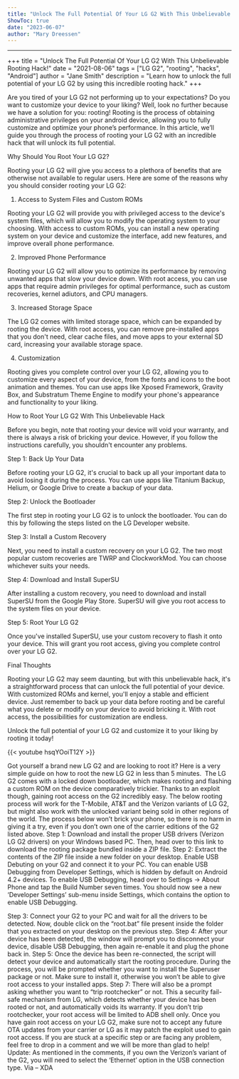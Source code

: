 ```yaml
---
title: "Unlock The Full Potential Of Your LG G2 With This Unbelievable Rooting Hack!"
ShowToc: true 
date: "2023-06-07"
author: "Mary Dreessen"
---
```

*****
+++ 
title = "Unlock The Full Potential Of Your LG G2 With This Unbelievable Rooting Hack!" 
date = "2021-08-06" 
tags = ["LG G2", "rooting", "hacks", "Android"] 
author = "Jane Smith" 
description = "Learn how to unlock the full potential of your LG G2 by using this incredible rooting hack." 
+++ 

Are you tired of your LG G2 not performing up to your expectations? Do you want to customize your device to your liking? Well, look no further because we have a solution for you: rooting! Rooting is the process of obtaining administrative privileges on your android device, allowing you to fully customize and optimize your phone’s performance. In this article, we’ll guide you through the process of rooting your LG G2 with an incredible hack that will unlock its full potential. 

Why Should You Root Your LG G2? 

Rooting your LG G2 will give you access to a plethora of benefits that are otherwise not available to regular users. Here are some of the reasons why you should consider rooting your LG G2: 

1. Access to System Files and Custom ROMs 

Rooting your LG G2 will provide you with privileged access to the device's system files, which will allow you to modify the operating system to your choosing. With access to custom ROMs, you can install a new operating system on your device and customize the interface, add new features, and improve overall phone performance.

2. Improved Phone Performance 

Rooting your LG G2 will allow you to optimize its performance by removing unwanted apps that slow your device down. With root access, you can use apps that require admin privileges for optimal performance, such as custom recoveries, kernel adiutors, and CPU managers.

3. Increased Storage Space 

The LG G2 comes with limited storage space, which can be expanded by rooting the device. With root access, you can remove pre-installed apps that you don't need, clear cache files, and move apps to your external SD card, increasing your available storage space. 

4. Customization 

Rooting gives you complete control over your LG G2, allowing you to customize every aspect of your device, from the fonts and icons to the boot animation and themes. You can use apps like Xposed Framework, Gravity Box, and Substratum Theme Engine to modify your phone's appearance and functionality to your liking. 

How to Root Your LG G2 With This Unbelievable Hack 

Before you begin, note that rooting your device will void your warranty, and there is always a risk of bricking your device. However, if you follow the instructions carefully, you shouldn't encounter any problems. 

Step 1: Back Up Your Data 

Before rooting your LG G2, it's crucial to back up all your important data to avoid losing it during the process. You can use apps like Titanium Backup, Helium, or Google Drive to create a backup of your data. 

Step 2: Unlock the Bootloader 

The first step in rooting your LG G2 is to unlock the bootloader. You can do this by following the steps listed on the LG Developer website. 

Step 3: Install a Custom Recovery 

Next, you need to install a custom recovery on your LG G2. The two most popular custom recoveries are TWRP and ClockworkMod. You can choose whichever suits your needs. 

Step 4: Download and Install SuperSU 

After installing a custom recovery, you need to download and install SuperSU from the Google Play Store. SuperSU will give you root access to the system files on your device. 

Step 5: Root Your LG G2 

Once you've installed SuperSU, use your custom recovery to flash it onto your device. This will grant you root access, giving you complete control over your LG G2. 

Final Thoughts 

Rooting your LG G2 may seem daunting, but with this unbelievable hack, it's a straightforward process that can unlock the full potential of your device. With customized ROMs and kernel, you'll enjoy a stable and efficient device. Just remember to back up your data before rooting and be careful what you delete or modify on your device to avoid bricking it. With root access, the possibilities for customization are endless. 

Unlock the full potential of your LG G2 and customize it to your liking by rooting it today!

{{< youtube hsqYOoiT12Y >}} 



Got yourself a brand new LG G2 and are looking to root it? Here is a very simple guide on how to root the new LG G2 in less than 5 minutes.  The LG G2 comes with a locked down bootloader, which makes rooting and flashing a custom ROM on the device comparatively trickier. Thanks to an exploit though, gaining root access on the G2 incredibly easy.
The below rooting process will work for the T-Mobile, AT&T and the Verizon variants of LG G2, but might also work with the unlocked variant being sold in other regions of the world. The process below won’t brick your phone, so there is no harm in giving it a try, even if you don’t own one of the carrier editions of the G2 listed above.
Step 1: Download and install the proper USB drivers (Verizon LG G2 drivers) on your Windows based PC. Then, head over to this link to download the rooting package bundled inside a ZIP file.
Step 2: Extract the contents of the ZIP file inside a new folder on your desktop. Enable USB Debuting on your G2 and connect it to your PC. You can enable USB Debugging from Developer Settings, which is hidden by default on Android 4.2+ devices. To enable USB Debugging, head over to Settings -> About Phone and tap the Build Number seven times. You should now see a new ‘Developer Settings’ sub-menu inside Settings, which contains the option to enable USB Debugging.

Step 3: Connect your G2 to your PC and wait for all the drivers to be detected. Now, double click on the “root.bat” file present inside the folder that you extracted on your desktop on the previous step.
Step 4: After your device has been detected, the window will prompt you to disconnect your device, disable USB Debugging, then again re-enable it and plug the phone back in.
Step 5: Once the device has been re-connected, the script will detect your device and automatically start the rooting procedure. During the process, you will be prompted whether you want to install the Superuser package or not. Make sure to install it, otherwise you won’t be able to give root access to your installed apps.
Step 7: There will also be a prompt asking whether you want to “trip rootchecker” or not. This a security fail-safe mechanism from LG, which detects whether your device has been rooted or not, and automatically voids its warranty. If you don’t trip rootchecker, your root access will be limited to ADB shell only.
Once you have gain root access on your LG G2, make sure not to accept any future OTA updates from your carrier or LG as it may patch the exploit used to gain root access.
If you are stuck at a specific step or are facing any problem, feel free to drop in a comment and we will be more than glad to help!
Update: As mentioned in the comments, if you own the Verizon’s variant of the G2, you will need to select the ‘Ethernet’ option in the USB connection type.
Via – XDA





